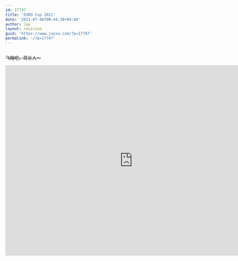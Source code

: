 ```yaml
---
id: 17747
title: 'EURO Cup 2021'
date: '2021-07-06T00:44:38+08:00'
author: Jay
layout: revision
guid: 'https://www.jayxu.com/?p=17747'
permalink: '/?p=17747'
---
```


<!-- wp:image {"id":17651,"sizeSlug":"large","linkDestination":"attachment"} -->
<figure class="wp-block-image size-large"><a href="https://www.jayxu.com/2021/06/15/17649/6821c68de0014b40e0a77ba9390ed792"><img src="https://d1k8eqsfs47rrv.cloudfront.net/log/wp-content/uploads/2021/06/6821c68de0014b40e0a77ba9390ed792-1280x800.jpg" alt="" class="wp-image-17651"/></a></figure>
<!-- /wp:image -->

<!-- wp:paragraph -->
<p><s>飞翔吧，荷兰人～</s></p>
<!-- /wp:paragraph -->

<!-- wp:html -->
<iframe src="https://calendar.google.com/calendar/embed?src=8lga4609040sec43gohuadh5dep206s3%40import.calendar.google.com&amp;ctz=Asia%2FShanghai" style="border: 0" width="800" height="600" frameborder="0" scrolling="no"></iframe>
<!-- /wp:html -->
